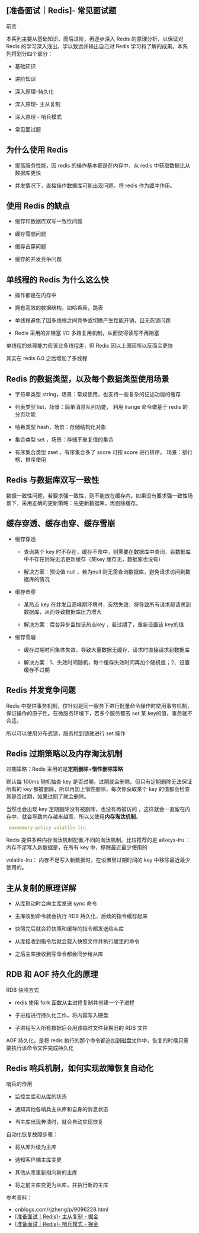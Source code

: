 ## [准备面试｜Redis]- 常见面试题

前言

本系列主要从基础知识，而后进阶，再逐步深入 Redis 的原理分析，以保证对 Redis 的学习深入浅出，学以致远并输出自己对 Redis 学习和了解的成果。本系列将划分四个部分：

- 基础知识

- 进阶知识

- 深入原理-持久化

- 深入原理- 主从复制

- 深入原理 - 哨兵模式

- 常见面试题

## 为什么使用 Redis

- 提高服务性能，因 redis 的操作基本都是在内存中，从 redis 中获取数据比从数据库更快

- 并发情况下，直接操作数据库可能出现问题。将 redis 作为缓冲作用。

## 使用 Redis 的缺点

- 缓存和数据库双写一致性问题

- 缓存雪崩问题

- 缓存击穿问题

- 缓存的并发竞争问题

## 单线程的 Redis 为什么这么快

- 操作都是在内存中

- 拥有高效的数据结构，如哈希表，跳表

- 单线程避免了因多线程之间竞争或切换产生性能开销，且无死锁问题

- Redis 采用的非阻塞 I/O 多路复用机制，从而使得读写不再阻塞

单线程的处理能力应该比多线程差，但 Redis 因以上原因所以反而会更快

其实在 redis 6.0 之后增加了多线程

## Redis 的数据类型，以及每个数据类型使用场景

- 字符串类型 string，场景：常规使用，也支持一些复杂的记述功能的缓存

- 列表类型 list，场景：简单消息队列功能， 利用 lrange 命令做基于 redis 的分页功能

- 哈希类型 hash，场景：存储结构化对象

- 集合类型 set ，场景：存储不重复值的集合

- 有序集合类型 zset ，有序集合多了 score 可按 score 进行排序。 场景：排行榜，排序使用

## Redis 与数据库双写一致性

数据一致性问题，若要求强一致性，则不能放在缓存内。如果没有要求强一致性场景下，采用正确的更新策略：先更新数据库，再删除缓存。

## 缓存穿透、缓存击穿、缓存雪崩

- 缓存穿透
  
  - 查询某个 key 时不存在，缓存不命中，则需要在数据库中查询，若数据库中不存在则将无法更新缓存（某key 缓存无，数据库也没有）
  
  - 解决方案：预设值 null ，若为null 则无需查询数据库，避免请求访问到数据库的情况

- 缓存击穿
  
  - 某热点 key 在并发且高峰期环境时，突然失效，将导致所有请求都请求到数据库，从而导致数据库压力增大
  
  - 解决方案：后台异步监控该热点key ，若过期了，重新设置该 key的值

- 缓存雪崩
  
  - 缓存过期时间集体失效，导致大量数据无缓存，请求时直接请求到数据库
  
  - 解决方案：1、失效时间随机，每个缓存失效时间再加个随机值；2、设置缓存不过期

## Redis 并发竞争问题

Redis 中提供事务机制，仅针对是同一服务下进行批量命令操作时使用事务机制，保证操作的原子性。在微服务环境下，若多个服务都去 set 某 key的值，事务就不合适。

所以可以使用分布式锁，服务抢到锁就进行 set 操作

## Redis 过期策略以及内存淘汰机制

过期策略：Redis 采用的是**定期删除**+**惰性删除策略**

默认每 100ms 随机抽查 key 是否过期，过期就会删除。但只有定期删除无法保证所有的 key 都被删除，所以再加上惰性删除，每次你获取某个 key 的值都会检查其是否过期，如果过期了就会删除。

当然也会出现 key 定期删除没有被删除，也没有再被访问 ，这样就会一直留在内存中，就会导致内存越来越高，所以又使用**内存淘汰机制**。

```yaml
 maxmemory-policy volatile-lru
```

Redis 提供多种内存淘汰机制配置,不同的淘汰机制。比较推荐的是 allkeys-lru ：内存不足写入新数据是，在所有 key 中，移除最近最少使用的

volatile-lru： 内存不足写入新数据时，在设置里过期时间的 key 中移除最近最少使用的。

## 主从复制的原理详解

- 从库启动时会向主库发送 sync 命令

- 主库收到命令就会执行 RDB 持久化，后续的指令缓存起来

- 快照完后就会将快照和缓存的指令都发送给从库

- 从库接收到指令后就会载入快照文件并执行缓里的命令

- 之后主库接收到写命令都会同步给从库

## RDB 和 AOF 持久化的原理

RDB 快照方式

- redis 使用 fork 函数从主进程复制并创建一个子进程

- 子进程进行持久化工作，将内容写入硬盘

- 子进程写入所有数据后会用该临时文件替换旧的 RDB 文件

AOF 持久化，是将 redis 执行的那个命令都追加到磁盘文件中，恢复的时候只需要执行该命令文件完成持久化

## Redis 哨兵机制，如何实现故障恢复自动化

哨兵的作用

- 监控主库和从库的状态

- 通知其他各哨兵主从库和自身的消息状态

- 当主库出现奔溃时，就会自动实现恢复

自动化恢复故障步骤：

- 将从库升级为主库

- 通知客户端主库变更

- 其他从库重新指向新的主库

- 将之前主库变更为从库，并执行新的主库

参考资料：

- cnblogs.com/rjzheng/p/9096228.html
- [[准备面试｜Redis]- 主从复制 - 掘金](https://juejin.cn/post/7131919994752860197)
- [[准备面试｜Redis]- 哨兵模式 - 掘金](https://juejin.cn/post/7131943775672221726)
